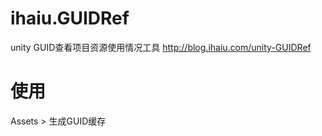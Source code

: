 # ihaiu.GUIDRef
unity GUID查看项目资源使用情况工具 http://blog.ihaiu.com/unity-GUIDRef


# 使用
Assets > 生成GUID缓存
